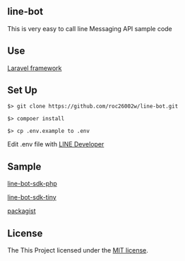 
## line-bot
This is very easy to call line Messaging API sample code

## Use 
[Laravel framework](https://github.com/laravel/laravel)

## Set Up
`$> git clone https://github.com/roc26002w/line-bot.git`

`$> compoer install`

`$> cp .env.example to .env`

Edit .env file with [LINE Developer](https://developers.line.me/messaging-api/getting-started#set_up_bot)

## Sample 
[line-bot-sdk-php](https://github.com/line/line-bot-sdk-php)

[line-bot-sdk-tiny](https://github.com/line/line-bot-sdk-php/blob/master/line-bot-sdk-tiny)

[packagist](https://packagist.org/packages/linecorp/line-bot-sdk)

## License

The This Project licensed under the [MIT license](http://opensource.org/licenses/MIT).
